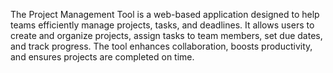 The Project Management Tool is a web-based application designed to help teams efficiently manage projects, tasks, and deadlines. It allows users to create and organize projects, assign tasks to team members, set due dates, and track progress. The tool enhances collaboration, boosts productivity, and ensures projects are completed on time.
